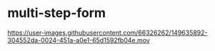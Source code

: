 # multi-step-form

https://user-images.githubusercontent.com/66326262/149635892-304552da-0024-451a-a0e1-65d1592fb04e.mov




